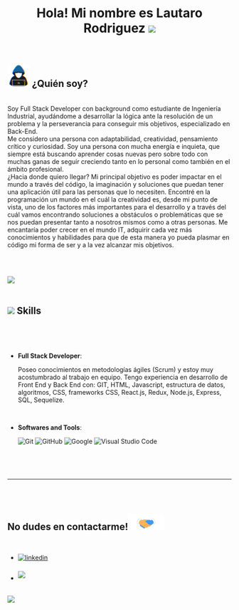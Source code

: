 <h1 align="center"><b>Hola! Mi nombre es Lautaro Rodriguez </b><img src="https://media.giphy.com/media/hvRJCLFzcasrR4ia7z/giphy.gif" width="35"></h1>

<br>

	
## <picture><img src = "https://github.com/0xAbdulKhalid/0xAbdulKhalid/raw/main/assets/mdImages/about_me.gif" width = 50px></picture> **¿Quién soy?**

<br>
Soy Full Stack Developer con background como estudiante de Ingeniería Industrial, ayudándome a desarrollar la lógica ante la resolución de un problema y la perseverancia para conseguir mis objetivos, especializado en Back-End. 

<br>
Me considero una persona con adaptabilidad, creatividad, pensamiento crítico y curiosidad. Soy una persona con mucha energía e inquieta, que siempre está buscando aprender cosas nuevas pero sobre todo con muchas ganas de seguir creciendo tanto en lo personal como también en el ámbito profesional.
<br>
¿Hacia donde quiero llegar?
Mi principal objetivo es poder impactar en el mundo a través del código, la imaginación y soluciones que puedan tener una aplicación útil para las personas que lo necesiten. Encontré en la programación un mundo en el cuál la creatividad es, desde mi punto de vista, uno de los factores más importantes para el desarrollo y a través del cuál vamos encontrando soluciones a obstáculos o problemáticas que se nos puedan presentar tanto a nosotros mismos como a otras personas. Me encantaría poder crecer en el mundo IT, adquirir cada vez más conocimientos y habilidades para que de esta manera yo pueda plasmar en código mi forma de ser y a la vez alcanzar mis objetivos.

<br><br>

<img src="https://user-images.githubusercontent.com/73097560/115834477-dbab4500-a447-11eb-908a-139a6edaec5c.gif"><br><br>

## <img src="https://media2.giphy.com/media/QssGEmpkyEOhBCb7e1/giphy.gif?cid=ecf05e47a0n3gi1bfqntqmob8g9aid1oyj2wr3ds3mg700bl&rid=giphy.gif" width ="25"><b> Skills</b>
<br>

<p align="center">

<br>   
    
- **Full Stack Developer**:

  Poseo conocimientos en metodologías ágiles (Scrum) y estoy muy acostumbrado al trabajo en equipo. Tengo experiencia en desarrollo de Front End y Back End con: GIT, HTML, Javascript, estructura de datos, algoritmos, CSS, frameworks CSS, React.js, Redux, Node.js, Express, SQL, Sequelize. 
<br>

- **Softwares and Tools**:

    ![Git](https://img.shields.io/badge/git-%23F05033.svg?style=for-the-badge&logo=git&logoColor=white)
    ![GitHub](https://img.shields.io/badge/github-%23121011.svg?style=for-the-badge&logo=github&logoColor=white)
    ![Google](https://img.shields.io/badge/google-%234285F4.svg?style=for-the-badge&logo=google&logoColor=white)
    ![Visual Studio Code](https://img.shields.io/badge/Visual%20Studio%20Code-0078d7.svg?style=for-the-badge&logo=visual-studio-code&logoColor=white)

<br>

</p>

<br>

-----

<br>
<br>

## <b>No dudes en contactarme!</b><img src="https://github.com/0xAbdulKhalid/0xAbdulKhalid/raw/main/assets/mdImages/handshake.gif" width ="80">
<br>
<div align='left'>

<ul>

<li>
<a href="https://www.linkedin.com/in/lautaro-rodriguez-a87ba1231/" target="_blank">
<img src="https://img.shields.io/badge/linkedin:  Lautaro_Rodriguez-%2300acee.svg?color=405DE6&style=for-the-badge&logo=linkedin&logoColor=white" alt=linkedin style="margin-bottom: 5px;"/>
</a>
</li>

<br>

<li>
<img src="https://img.shields.io/badge/gmail:  lautarorodriguez887@gmail.com-%23EA4335.svg?style=for-the-badge&logo=gmail&logoColor=white" t=mail style="margin-bottom: 5px;" />
</a>
</li>
	
</ul>
</div>

<br>
<img src="https://user-images.githubusercontent.com/73097560/115834477-dbab4500-a447-11eb-908a-139a6edaec5c.gif">
<br>
<br>
<br>

<div align='center'>
